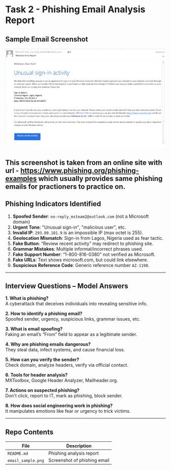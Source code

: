 # Task 2 - Phishing Email Analysis Report

##  Sample Email Screenshot
![Phishing Email](email_sample.png)

This screenshot is taken from an online site with url - https://www.phishing.org/phishing-examples which usually provides same phishing emails for practioners to practice on.
---

##  Phishing Indicators Identified

1. **Spoofed Sender**: `no-reply_msteam2@outlook.com` (not a Microsoft domain)
2. **Urgent Tone**: "Unusual sign-in", "malicious user", etc.
3. **Invalid IP**: `293.09.101.9` is an impossible IP (max octet is 255).
4. **Geolocation Mismatch**: Sign-in from Lagos, Nigeria used as fear tactic.
5. **Fake Button**: “Review recent activity” may redirect to phishing site.
6. **Grammar Mistakes**: Multiple informal/incorrect phrases used.
7. **Fake Support Number**: “1-800-816-0380” not verified as Microsoft.
8. **Fake URLs**: Text shows microsoft.com, but could link elsewhere.
9. **Suspicious Reference Code**: Generic reference number `AZ-1190`.

---

##  Interview Questions – Model Answers

**1. What is phishing?**  
A cyberattack that deceives individuals into revealing sensitive info.

**2. How to identify a phishing email?**  
Spoofed sender, urgency, suspicious links, grammar issues, etc.

**3. What is email spoofing?**  
Faking an email’s “From” field to appear as a legitimate sender.

**4. Why are phishing emails dangerous?**  
They steal data, infect systems, and cause financial loss.

**5. How can you verify the sender?**  
Check domain, analyze headers, verify via official contact.

**6. Tools for header analysis?**  
MXToolbox, Google Header Analyzer, Mailheader.org.

**7. Actions on suspected phishing?**  
Don't click, report to IT, mark as phishing, block sender.

**8. How does social engineering work in phishing?**  
It manipulates emotions like fear or urgency to trick victims.

---

##  Repo Contents

| File | Description |
|------|-------------|
| `README.md` | Phishing analysis report |
| `email_sample.png` | Screenshot of phishing email |
